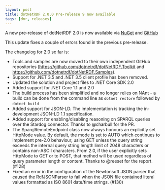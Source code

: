 ```yaml
---
layout: post
title: dotNetRDF 2.0.0 Pre-release 9 now available
tags: [dnr, releases]
---
```


A new pre-release of dotNetRDF 2.0 is now available via [NuGet](https://www.nuget.org/packages/dotNetRDF/2.0.0-pre0009) and [GitHub](https://github.com/dotnetrdf/dotnetrdf/releases/tag/v2.0.0-pre9)

This update fixes a couple of errors found in the previous pre-release.

The changelog for 2.0 so far is:

 * Tools and samples are now moved to their own independent GitHub repositories (https://github.com/dotnetrdf/dotNetRDF.Toolkit and https://github.com/dotnetrdf/dotNetRDF.Samples).
 * Support for .NET 3.5 and .NET 3.5 client profile has been removed.
 * Updated the solution and project files to .NET Core SDK 2.0
 * Added support for .NET Core 1.1 and 2.0
 * The build process has been simplified and no longer relies on NAnt - a build can be done from the command line as `dotnet restore` followed by `dotnet build`
 * Added support for JSON-LD. The implementation is tracking the in-development JSON-LD 1.1 specification.
 * Added support for enabling/disabling reasoning on SPARQL queries over the Stardog connector. Thanks to @charbull for the PR.
 * The SparqlRemoteEndpoint class now always honours an explicitly set HttpMode value. By default, the mode is set to AUTO which continues to implement pre-2.0 behaviour, 
   using GET unless the query string exceeds the internal query string length limit of 2048 characters or contains non-ASCII characters. From 2.0, if the user explicitly
   sets HttpMode to GET or to POST, that method will be used regardless of query parameter length or content. Thanks to @reeset for the report. (#128)
 * Fixed an error in the configuration of the Newtonsoft JSON parser that caused the RdfJSONParser to fail when the JSON file contained literal values formatted as ISO 8601 date/time strings. (#130)
